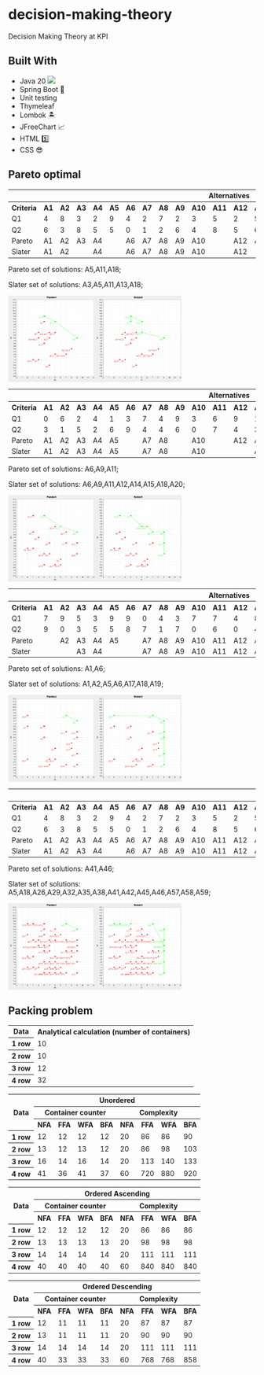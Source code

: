 # decision-making-theory
Decision Making Theory at KPI

## Built With
- Java 20 <img src="https://cdn.jsdelivr.net/npm/programming-languages-logos/src/java/java.png" style="height: 1rem">
- Spring Boot 🍃
- Unit testing
- Thymeleaf
- Lombok 🏝️
- JFreeChart 📈
- HTML 5️⃣
- CSS 😎

## Pareto optimal

<body>
    <div class="result">
        <table>
            <tbody><tr>
                <th colspan="1"></th>
                <th colspan="20">Alternatives</th>
            </tr>
            <tr>
                <th>Criteria</th>
                <th>A1</th>
                <th>A2</th>
                <th>A3</th>
                <th>A4</th>
                <th>A5</th>
                <th>A6</th>
                <th>A7</th>
                <th>A8</th>
                <th>A9</th>
                <th>A10</th>
                <th>A11</th>
                <th>A12</th>
                <th>A13</th>
                <th>A14</th>
                <th>A15</th>
                <th>A16</th>
                <th>A17</th>
                <th>A18</th>
                <th>A19</th>
                <th>A20</th>
            </tr>
            <tr>
                <td>Q1</td>
                <td>4</td>
                <td>8</td>
                <td>3</td>
                <td>2</td>
                <td>9</td>
                <td>4</td>
                <td>2</td>
                <td>7</td>
                <td>2</td>
                <td>3</td>
                <td>5</td>
                <td>2</td>
                <td>5</td>
                <td>5</td>
                <td>4</td>
                <td>7</td>
                <td>4</td>
                <td>3</td>
                <td>1</td>
                <td>8</td>
            </tr>
            <tr>
                <td>Q2</td>
                <td>6</td>
                <td>3</td>
                <td>8</td>
                <td>5</td>
                <td>5</td>
                <td>0</td>
                <td>1</td>
                <td>2</td>
                <td>6</td>
                <td>4</td>
                <td>8</td>
                <td>5</td>
                <td>6</td>
                <td>2</td>
                <td>5</td>
                <td>2</td>
                <td>6</td>
                <td>9</td>
                <td>1</td>
                <td>3</td>
            </tr>
            <tr>
                <td>Pareto</td>
                <td>A1</td>
                <td>A2</td>
                <td>A3</td>
                <td>A4</td>
                <td></td>
                <td>A6</td>
                <td>A7</td>
                <td>A8</td>
                <td>A9</td>
                <td>A10</td>
                <td></td>
                <td>A12</td>
                <td>A13</td>
                <td>A14</td>
                <td>A15</td>
                <td>A16</td>
                <td>A17</td>
                <td></td>
                <td>A19</td>
                <td>A20</td>
            </tr>
            <tr>
                <td>Slater</td>
                <td>A1</td>
                <td>A2</td>
                <td></td>
                <td>A4</td>
                <td></td>
                <td>A6</td>
                <td>A7</td>
                <td>A8</td>
                <td>A9</td>
                <td>A10</td>
                <td></td>
                <td>A12</td>
                <td></td>
                <td>A14</td>
                <td>A15</td>
                <td>A16</td>
                <td>A17</td>
                <td></td>
                <td>A19</td>
                <td>A20</td>
            </tr>
        </tbody></table>
        <div>
            <p>Pareto set of solutions: A5,A11,A18;</p>
        </div>
        <div>
            <p>Slater set of solutions: A3,A5,A11,A13,A18;</p>
        </div>
        <div class="images" style="display: flex">
            <img class="scatter-plot" style="width: 35%" src="./tdm_img/scatter_Pareto0.png" alt="Pareto">
          <img class="scatter-plot" style="width: 35%" src="./tdm_img/scatter_Slater0.png" alt="Slater">
        </div>
    </div>
    <div class="result">
        <table>
            <tbody><tr>
                <th colspan="1"></th>
                <th colspan="20">Alternatives</th>
            </tr>
            <tr>
                <th>Criteria</th>
                <th>A1</th>
                <th>A2</th>
                <th>A3</th>
                <th>A4</th>
                <th>A5</th>
                <th>A6</th>
                <th>A7</th>
                <th>A8</th>
                <th>A9</th>
                <th>A10</th>
                <th>A11</th>
                <th>A12</th>
                <th>A13</th>
                <th>A14</th>
                <th>A15</th>
                <th>A16</th>
                <th>A17</th>
                <th>A18</th>
                <th>A19</th>
                <th>A20</th>
            </tr>
            <tr>
                <td>Q1</td>
                <td>0</td>
                <td>6</td>
                <td>2</td>
                <td>4</td>
                <td>1</td>
                <td>3</td>
                <td>7</td>
                <td>4</td>
                <td>9</td>
                <td>3</td>
                <td>6</td>
                <td>9</td>
                <td>1</td>
                <td>5</td>
                <td>1</td>
                <td>6</td>
                <td>5</td>
                <td>9</td>
                <td>3</td>
                <td>7</td>
            </tr>
            <tr>
                <td>Q2</td>
                <td>3</td>
                <td>1</td>
                <td>5</td>
                <td>2</td>
                <td>6</td>
                <td>9</td>
                <td>4</td>
                <td>4</td>
                <td>6</td>
                <td>0</td>
                <td>7</td>
                <td>4</td>
                <td>3</td>
                <td>7</td>
                <td>9</td>
                <td>0</td>
                <td>0</td>
                <td>2</td>
                <td>2</td>
                <td>6</td>
            </tr>
            <tr>
                <td>Pareto</td>
                <td>A1</td>
                <td>A2</td>
                <td>A3</td>
                <td>A4</td>
                <td>A5</td>
                <td></td>
                <td>A7</td>
                <td>A8</td>
                <td></td>
                <td>A10</td>
                <td></td>
                <td>A12</td>
                <td>A13</td>
                <td>A14</td>
                <td>A15</td>
                <td>A16</td>
                <td>A17</td>
                <td>A18</td>
                <td>A19</td>
                <td>A20</td>
            </tr>
            <tr>
                <td>Slater</td>
                <td>A1</td>
                <td>A2</td>
                <td>A3</td>
                <td>A4</td>
                <td>A5</td>
                <td></td>
                <td>A7</td>
                <td>A8</td>
                <td></td>
                <td>A10</td>
                <td></td>
                <td></td>
                <td>A13</td>
                <td></td>
                <td></td>
                <td>A16</td>
                <td>A17</td>
                <td></td>
                <td>A19</td>
                <td></td>
            </tr>
        </tbody></table>
        <div>
            <p>Pareto set of solutions: A6,A9,A11;</p>
        </div>
        <div>
            <p>Slater set of solutions: A6,A9,A11,A12,A14,A15,A18,A20;</p>
        </div>
        <div class="images" style="display: flex">
            <img class="scatter-plot" style="width: 35%" src="./tdm_img/scatter_Pareto1.png" alt="Pareto">
          <img class="scatter-plot" style="width: 35%" src="./tdm_img/scatter_Slater1.png" alt="Slater">
        </div>
    </div>
    <div class="result">
        <table>
            <tbody><tr>
                <th colspan="1"></th>
                <th colspan="20">Alternatives</th>
            </tr>
            <tr>
                <th>Criteria</th>
                <th>A1</th>
                <th>A2</th>
                <th>A3</th>
                <th>A4</th>
                <th>A5</th>
                <th>A6</th>
                <th>A7</th>
                <th>A8</th>
                <th>A9</th>
                <th>A10</th>
                <th>A11</th>
                <th>A12</th>
                <th>A13</th>
                <th>A14</th>
                <th>A15</th>
                <th>A16</th>
                <th>A17</th>
                <th>A18</th>
                <th>A19</th>
                <th>A20</th>
            </tr>
            <tr>
                <td>Q1</td>
                <td>7</td>
                <td>9</td>
                <td>5</td>
                <td>3</td>
                <td>9</td>
                <td>9</td>
                <td>0</td>
                <td>4</td>
                <td>3</td>
                <td>7</td>
                <td>7</td>
                <td>4</td>
                <td>8</td>
                <td>0</td>
                <td>8</td>
                <td>5</td>
                <td>9</td>
                <td>0</td>
                <td>9</td>
                <td>4</td>
            </tr>
            <tr>
                <td>Q2</td>
                <td>9</td>
                <td>0</td>
                <td>3</td>
                <td>5</td>
                <td>5</td>
                <td>8</td>
                <td>7</td>
                <td>1</td>
                <td>7</td>
                <td>0</td>
                <td>6</td>
                <td>0</td>
                <td>4</td>
                <td>1</td>
                <td>3</td>
                <td>1</td>
                <td>2</td>
                <td>9</td>
                <td>6</td>
                <td>0</td>
            </tr>
            <tr>
                <td>Pareto</td>
                <td></td>
                <td>A2</td>
                <td>A3</td>
                <td>A4</td>
                <td>A5</td>
                <td></td>
                <td>A7</td>
                <td>A8</td>
                <td>A9</td>
                <td>A10</td>
                <td>A11</td>
                <td>A12</td>
                <td>A13</td>
                <td>A14</td>
                <td>A15</td>
                <td>A16</td>
                <td>A17</td>
                <td>A18</td>
                <td>A19</td>
                <td>A20</td>
            </tr>
            <tr>
                <td>Slater</td>
                <td></td>
                <td></td>
                <td>A3</td>
                <td>A4</td>
                <td></td>
                <td></td>
                <td>A7</td>
                <td>A8</td>
                <td>A9</td>
                <td>A10</td>
                <td>A11</td>
                <td>A12</td>
                <td>A13</td>
                <td>A14</td>
                <td>A15</td>
                <td>A16</td>
                <td></td>
                <td></td>
                <td></td>
                <td>A20</td>
            </tr>
        </tbody></table>
        <div>
            <p>Pareto set of solutions: A1,A6;</p>
        </div>
        <div>
            <p>Slater set of solutions: A1,A2,A5,A6,A17,A18,A19;</p>
        </div>
        <div class="images" style="display: flex">
            <img class="scatter-plot" style="width: 35%" src="./tdm_img/scatter_Pareto2.png" alt="Pareto">
          <img class="scatter-plot" style="width: 35%" src="./tdm_img/scatter_Slater2.png" alt="Slater">
        </div>
    </div>
    <div class="result">
        <table>
            <tbody><tr>
                <th colspan="1"></th>
                <th colspan="60">Alternatives</th>
            </tr>
            <tr>
                <th>Criteria</th>
                <th>A1</th>
                <th>A2</th>
                <th>A3</th>
                <th>A4</th>
                <th>A5</th>
                <th>A6</th>
                <th>A7</th>
                <th>A8</th>
                <th>A9</th>
                <th>A10</th>
                <th>A11</th>
                <th>A12</th>
                <th>A13</th>
                <th>A14</th>
                <th>A15</th>
                <th>A16</th>
                <th>A17</th>
                <th>A18</th>
                <th>A19</th>
                <th>A20</th>
                <th>A21</th>
                <th>A22</th>
                <th>A23</th>
                <th>A24</th>
                <th>A25</th>
                <th>A26</th>
                <th>A27</th>
                <th>A28</th>
                <th>A29</th>
                <th>A30</th>
                <th>A31</th>
                <th>A32</th>
                <th>A33</th>
                <th>A34</th>
                <th>A35</th>
                <th>A36</th>
                <th>A37</th>
                <th>A38</th>
                <th>A39</th>
                <th>A40</th>
                <th>A41</th>
                <th>A42</th>
                <th>A43</th>
                <th>A44</th>
                <th>A45</th>
                <th>A46</th>
                <th>A47</th>
                <th>A48</th>
                <th>A49</th>
                <th>A50</th>
                <th>A51</th>
                <th>A52</th>
                <th>A53</th>
                <th>A54</th>
                <th>A55</th>
                <th>A56</th>
                <th>A57</th>
                <th>A58</th>
                <th>A59</th>
                <th>A60</th>
            </tr>
            <tr>
                <td>Q1</td>
                <td>4</td>
                <td>8</td>
                <td>3</td>
                <td>2</td>
                <td>9</td>
                <td>4</td>
                <td>2</td>
                <td>7</td>
                <td>2</td>
                <td>3</td>
                <td>5</td>
                <td>2</td>
                <td>5</td>
                <td>5</td>
                <td>4</td>
                <td>7</td>
                <td>4</td>
                <td>3</td>
                <td>1</td>
                <td>8</td>
                <td>0</td>
                <td>6</td>
                <td>2</td>
                <td>4</td>
                <td>1</td>
                <td>3</td>
                <td>7</td>
                <td>4</td>
                <td>9</td>
                <td>3</td>
                <td>6</td>
                <td>9</td>
                <td>1</td>
                <td>5</td>
                <td>1</td>
                <td>6</td>
                <td>5</td>
                <td>9</td>
                <td>3</td>
                <td>7</td>
                <td>7</td>
                <td>9</td>
                <td>5</td>
                <td>3</td>
                <td>9</td>
                <td>9</td>
                <td>0</td>
                <td>4</td>
                <td>3</td>
                <td>7</td>
                <td>7</td>
                <td>4</td>
                <td>8</td>
                <td>0</td>
                <td>8</td>
                <td>5</td>
                <td>9</td>
                <td>0</td>
                <td>9</td>
                <td>4</td>
            </tr>
            <tr>
                <td>Q2</td>
                <td>6</td>
                <td>3</td>
                <td>8</td>
                <td>5</td>
                <td>5</td>
                <td>0</td>
                <td>1</td>
                <td>2</td>
                <td>6</td>
                <td>4</td>
                <td>8</td>
                <td>5</td>
                <td>6</td>
                <td>2</td>
                <td>5</td>
                <td>2</td>
                <td>6</td>
                <td>9</td>
                <td>1</td>
                <td>3</td>
                <td>3</td>
                <td>1</td>
                <td>5</td>
                <td>2</td>
                <td>6</td>
                <td>9</td>
                <td>4</td>
                <td>4</td>
                <td>6</td>
                <td>0</td>
                <td>7</td>
                <td>4</td>
                <td>3</td>
                <td>7</td>
                <td>9</td>
                <td>0</td>
                <td>0</td>
                <td>2</td>
                <td>2</td>
                <td>6</td>
                <td>9</td>
                <td>0</td>
                <td>3</td>
                <td>5</td>
                <td>5</td>
                <td>8</td>
                <td>7</td>
                <td>1</td>
                <td>7</td>
                <td>0</td>
                <td>6</td>
                <td>0</td>
                <td>4</td>
                <td>1</td>
                <td>3</td>
                <td>1</td>
                <td>2</td>
                <td>9</td>
                <td>6</td>
                <td>0</td>
            </tr>
            <tr>
                <td>Pareto</td>
                <td>A1</td>
                <td>A2</td>
                <td>A3</td>
                <td>A4</td>
                <td>A5</td>
                <td>A6</td>
                <td>A7</td>
                <td>A8</td>
                <td>A9</td>
                <td>A10</td>
                <td>A11</td>
                <td>A12</td>
                <td>A13</td>
                <td>A14</td>
                <td>A15</td>
                <td>A16</td>
                <td>A17</td>
                <td>A18</td>
                <td>A19</td>
                <td>A20</td>
                <td>A21</td>
                <td>A22</td>
                <td>A23</td>
                <td>A24</td>
                <td>A25</td>
                <td>A26</td>
                <td>A27</td>
                <td>A28</td>
                <td>A29</td>
                <td>A30</td>
                <td>A31</td>
                <td>A32</td>
                <td>A33</td>
                <td>A34</td>
                <td>A35</td>
                <td>A36</td>
                <td>A37</td>
                <td>A38</td>
                <td>A39</td>
                <td>A40</td>
                <td></td>
                <td>A42</td>
                <td>A43</td>
                <td>A44</td>
                <td>A45</td>
                <td></td>
                <td>A47</td>
                <td>A48</td>
                <td>A49</td>
                <td>A50</td>
                <td>A51</td>
                <td>A52</td>
                <td>A53</td>
                <td>A54</td>
                <td>A55</td>
                <td>A56</td>
                <td>A57</td>
                <td>A58</td>
                <td>A59</td>
                <td>A60</td>
            </tr>
            <tr>
                <td>Slater</td>
                <td>A1</td>
                <td>A2</td>
                <td>A3</td>
                <td>A4</td>
                <td></td>
                <td>A6</td>
                <td>A7</td>
                <td>A8</td>
                <td>A9</td>
                <td>A10</td>
                <td>A11</td>
                <td>A12</td>
                <td>A13</td>
                <td>A14</td>
                <td>A15</td>
                <td>A16</td>
                <td>A17</td>
                <td></td>
                <td>A19</td>
                <td>A20</td>
                <td>A21</td>
                <td>A22</td>
                <td>A23</td>
                <td>A24</td>
                <td>A25</td>
                <td></td>
                <td>A27</td>
                <td>A28</td>
                <td></td>
                <td>A30</td>
                <td>A31</td>
                <td></td>
                <td>A33</td>
                <td>A34</td>
                <td></td>
                <td>A36</td>
                <td>A37</td>
                <td></td>
                <td>A39</td>
                <td>A40</td>
                <td></td>
                <td></td>
                <td>A43</td>
                <td>A44</td>
                <td></td>
                <td></td>
                <td>A47</td>
                <td>A48</td>
                <td>A49</td>
                <td>A50</td>
                <td>A51</td>
                <td>A52</td>
                <td>A53</td>
                <td>A54</td>
                <td>A55</td>
                <td>A56</td>
                <td></td>
                <td></td>
                <td></td>
                <td>A60</td>
            </tr>
        </tbody></table>
        <div>
            <p>Pareto set of solutions: A41,A46;</p>
        </div>
        <div>
            <p>Slater set of solutions: A5,A18,A26,A29,A32,A35,A38,A41,A42,A45,A46,A57,A58,A59;</p>
        </div>
        <div class="images" style="display: flex">
            <img class="scatter-plot" style="width: 35%" src="./tdm_img/scatter_Pareto3.png" alt="Pareto">
          <img class="scatter-plot" style="width: 35%" src="./tdm_img/scatter_Slater3.png" alt="Slater">
        </div>
    </div>
</body>

## Packing problem

<body>
<table>
    <tbody><tr>
        <th colspan="1">Data</th>
        <th colspan="1">Analytical calculation (number of containers)</th>
    </tr>
    <tr>
        <th>1 row</th>
        <td>10</td>
    </tr>
    <tr>
        <th>2 row</th>
        <td>10</td>
    </tr>
    <tr>
        <th>3 row</th>
        <td>12</td>
    </tr>
    <tr>
        <th>4 row</th>
        <td>32</td>
    </tr>
</tbody></table>
<table>
    <tbody><tr>
        <th colspan="1" rowspan="3">Data</th>
        <th colspan="8" rowspan="1">Unordered</th>
    </tr>
    <tr>
        <th colspan="4">Container counter</th>
        <th colspan="4">Complexity</th>
    </tr>
    <tr>
        <th colspan="1">NFA</th>
        <th colspan="1">FFA</th>
        <th colspan="1">WFA</th>
        <th colspan="1">BFA</th>
        <th colspan="1">NFA</th>
        <th colspan="1">FFA</th>
        <th colspan="1">WFA</th>
        <th colspan="1">BFA</th>
    </tr>
    <tr>
        <th>1 row</th>
        <td>12</td>
        <td>12</td>
        <td>12</td>
        <td>12</td>
        <td>20</td>
        <td>86</td>
        <td>86</td>
        <td>90</td>
    </tr>
    <tr>
        <th>2 row</th>
        <td>13</td>
        <td>12</td>
        <td>13</td>
        <td>12</td>
        <td>20</td>
        <td>86</td>
        <td>98</td>
        <td>103</td>
    </tr>
    <tr>
        <th>3 row</th>
        <td>16</td>
        <td>14</td>
        <td>16</td>
        <td>14</td>
        <td>20</td>
        <td>113</td>
        <td>140</td>
        <td>133</td>
    </tr>
    <tr>
        <th>4 row</th>
        <td>41</td>
        <td>36</td>
        <td>41</td>
        <td>37</td>
        <td>60</td>
        <td>720</td>
        <td>880</td>
        <td>920</td>
    </tr>
</tbody></table>
<table>
    <tbody><tr>
        <th colspan="1" rowspan="3">Data</th>
        <th colspan="8" rowspan="1">Ordered Ascending</th>
    </tr>
    <tr>
        <th colspan="4">Container counter</th>
        <th colspan="4">Complexity</th>
    </tr>
    <tr>
        <th colspan="1">NFA</th>
        <th colspan="1">FFA</th>
        <th colspan="1">WFA</th>
        <th colspan="1">BFA</th>
        <th colspan="1">NFA</th>
        <th colspan="1">FFA</th>
        <th colspan="1">WFA</th>
        <th colspan="1">BFA</th>
    </tr>
    <tr>
        <th>1 row</th>
        <td>12</td>
        <td>12</td>
        <td>12</td>
        <td>12</td>
        <td>20</td>
        <td>86</td>
        <td>86</td>
        <td>86</td>
    </tr>
    <tr>
        <th>2 row</th>
        <td>13</td>
        <td>13</td>
        <td>13</td>
        <td>13</td>
        <td>20</td>
        <td>98</td>
        <td>98</td>
        <td>98</td>
    </tr>
    <tr>
        <th>3 row</th>
        <td>14</td>
        <td>14</td>
        <td>14</td>
        <td>14</td>
        <td>20</td>
        <td>111</td>
        <td>111</td>
        <td>111</td>
    </tr>
    <tr>
        <th>4 row</th>
        <td>40</td>
        <td>40</td>
        <td>40</td>
        <td>40</td>
        <td>60</td>
        <td>840</td>
        <td>840</td>
        <td>840</td>
    </tr>
</tbody></table>
<table>
    <tbody><tr>
        <th colspan="1" rowspan="3">Data</th>
        <th colspan="8" rowspan="1">Ordered Descending</th>
    </tr>
    <tr>
        <th colspan="4">Container counter</th>
        <th colspan="4">Complexity</th>
    </tr>
    <tr>
        <th colspan="1">NFA</th>
        <th colspan="1">FFA</th>
        <th colspan="1">WFA</th>
        <th colspan="1">BFA</th>
        <th colspan="1">NFA</th>
        <th colspan="1">FFA</th>
        <th colspan="1">WFA</th>
        <th colspan="1">BFA</th>
    </tr>
    <tr>
        <th>1 row</th>
        <td>12</td>
        <td>11</td>
        <td>11</td>
        <td>11</td>
        <td>20</td>
        <td>87</td>
        <td>87</td>
        <td>87</td>
    </tr>
    <tr>
        <th>2 row</th>
        <td>13</td>
        <td>11</td>
        <td>11</td>
        <td>11</td>
        <td>20</td>
        <td>90</td>
        <td>90</td>
        <td>90</td>
    </tr>
    <tr>
        <th>3 row</th>
        <td>14</td>
        <td>14</td>
        <td>14</td>
        <td>14</td>
        <td>20</td>
        <td>111</td>
        <td>111</td>
        <td>111</td>
    </tr>
    <tr>
        <th>4 row</th>
        <td>40</td>
        <td>33</td>
        <td>33</td>
        <td>33</td>
        <td>60</td>
        <td>768</td>
        <td>768</td>
        <td>858</td>
    </tr>
</tbody></table>


</body>

